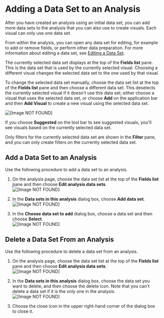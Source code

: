 # Adding a Data Set to an Analysis<a name="adding-a-data-set-to-an-analysis"></a>

After you have created an analysis using an initial data set, you can add more data sets to the analysis that you can also use to create visuals\. Each visual can only use one data set\.

From within the analysis, you can open any data set for editing, for example to add or remove fields, or perform other data preparation\. For more information about editing a data set, see [Editing a Data Set](edit-a-data-set.md)\.

The currently selected data set displays at the top of the **Fields list** pane\. This is the data set that is used by the currently selected visual\. Choosing a different visual changes the selected data set to the one used by that visual\.

To change the selected data set manually, choose the data set list at the top of the **Fields list** pane and then choose a different data set\. This deselects the currently selected visual if it doesn't use this data set; either choose a visual that uses the selected data set, or choose **Add** on the application bar and then **Add Visual** to create a new visual using the selected data set\.

![\[Image NOT FOUND\]](http://docs.aws.amazon.com/quicksight/latest/user/images/analysis-data-sets.png)

If you choose **Suggested** on the tool bar to see suggested visuals, you'll see visuals based on the currently selected data set\.

Only filters for the currently selected data set are shown in the **Filter** pane, and you can only create filters on the currently selected data set\. 

## Add a Data Set to an Analysis<a name="add-a-data-set-to-an-analysis"></a>

Use the following procedure to add a data set to an analysis\.

1. On the analysis page, choose the data set list at the top of the **Fields list** pane and then choose **Edit analysis data sets**\.  
![\[Image NOT FOUND\]](http://docs.aws.amazon.com/quicksight/latest/user/images/edit-analysis-data-set.png)

1. In the **Data sets in this analysis** dialog box, choose **Add data set**\.  
![\[Image NOT FOUND\]](http://docs.aws.amazon.com/quicksight/latest/user/images/add-analysis-data-set.png)

1. In the **Choose data set to add** dialog box, choose a data set and then choose **Select**\.  
![\[Image NOT FOUND\]](http://docs.aws.amazon.com/quicksight/latest/user/images/select-analysis-data-set.png)

## Delete a Data Set From an Analysis<a name="delete-a-data-set-from-an-analysis"></a>

Use the following procedure to delete a data set from an analysis\.

1. On the analysis page, choose the data set list at the top of the **Fields list** pane and then choose **Edit analysis data sets**\.  
![\[Image NOT FOUND\]](http://docs.aws.amazon.com/quicksight/latest/user/images/edit-analysis-data-set.png)

1. In the **Data sets in this analysis** dialog box, choose the data set you want to delete, and then choose the delete icon\. Note that you can't delete a data set if it is the only one in the analysis\.  
![\[Image NOT FOUND\]](http://docs.aws.amazon.com/quicksight/latest/user/images/delete-data-set-analysis.png)

1. Choose the close icon in the upper right\-hand corner of the dialog box to close it\.